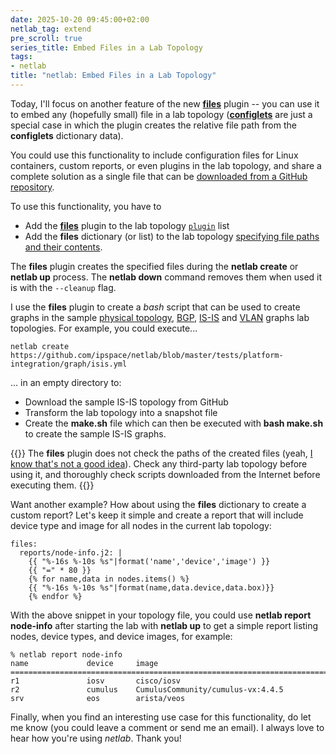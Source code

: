 ```yaml
---
date: 2025-10-20 09:45:00+02:00
netlab_tag: extend
pre_scroll: true
series_title: Embed Files in a Lab Topology
tags:
- netlab
title: "netlab: Embed Files in a Lab Topology"
---
```

Today, I'll focus on another feature of the new **[files](https://netlab.tools/plugins/files/)** plugin -- you can use it to embed any (hopefully small) file in a lab topology (**[configlets](/2025/10/netlab-configlets/)** are just a special case in which the plugin creates the relative file path from the **configlets** dictionary data).

You could use this functionality to include configuration files for Linux containers, custom reports, or even plugins in the lab topology, and share a complete solution as a single file that can be [downloaded from a GitHub repository](/2025/09/netlab-download-url/).
<!--more-->
To use this functionality, you have to

* Add the **[files](https://netlab.tools/plugins/files/)** plugin to the lab topology [`plugin`](https://netlab.tools/plugins/) list
* Add the **files** dictionary (or list) to the lab topology [specifying file paths and their contents](https://netlab.tools/plugins/files/#creating-extra-files).

The **files** plugin creates the specified files during the **netlab create** or **netlab up** process. The **netlab down** command removes them when used it is with the `--cleanup` flag.

I use the **files** plugin to create a *bash* script that can be used to create graphs in the sample [physical topology](https://github.com/ipspace/netlab/blob/master/tests/platform-integration/graph/topo.yml), [BGP](https://github.com/ipspace/netlab/blob/master/tests/platform-integration/graph/bgp.yml), [IS-IS](https://github.com/ipspace/netlab/blob/master/tests/platform-integration/graph/isis.yml) and [VLAN](https://github.com/ipspace/netlab/blob/master/tests/platform-integration/graph/vlan.yml) graphs lab topologies. For example, you could execute...

```
netlab create https://github.com/ipspace/netlab/blob/master/tests/platform-integration/graph/isis.yml
```

... in an empty directory to:

* Download the sample IS-IS topology from GitHub
* Transform the lab topology into a snapshot file
* Create the **make.sh** file which can then be executed with **bash make.sh** to create the sample IS-IS graphs.

{{<note warn>}}
The **files** plugin does not check the paths of the created files (yeah, [I know that's not a good idea](https://github.com/ipspace/netlab/issues/2750)). Check any third-party lab topology before using it, and thoroughly check scripts downloaded from the Internet before executing them.
{{</note>}}

Want another example? How about using the **files** dictionary to create a custom report? Let's keep it simple and create a report that will include device type and image for all nodes in the current lab topology:

```
files:
  reports/node-info.j2: |
    {{ "%-16s %-10s %s"|format('name','device','image') }}
    {{ "=" * 80 }}
    {% for name,data in nodes.items() %}
    {{ "%-16s %-10s %s"|format(name,data.device,data.box)}}
    {% endfor %}
```

With the above snippet in your topology file, you could use **netlab report node-info** after starting the lab with **netlab up** to get a simple report listing nodes, device types, and device images, for example:

```
% netlab report node-info
name             device     image
================================================================================
r1               iosv       cisco/iosv
r2               cumulus    CumulusCommunity/cumulus-vx:4.4.5
srv              eos        arista/veos
```

Finally, when you find an interesting use case for this functionality, do let me know (you could leave a comment or send me an email). I always love to hear how you're using _netlab_. Thank you!
